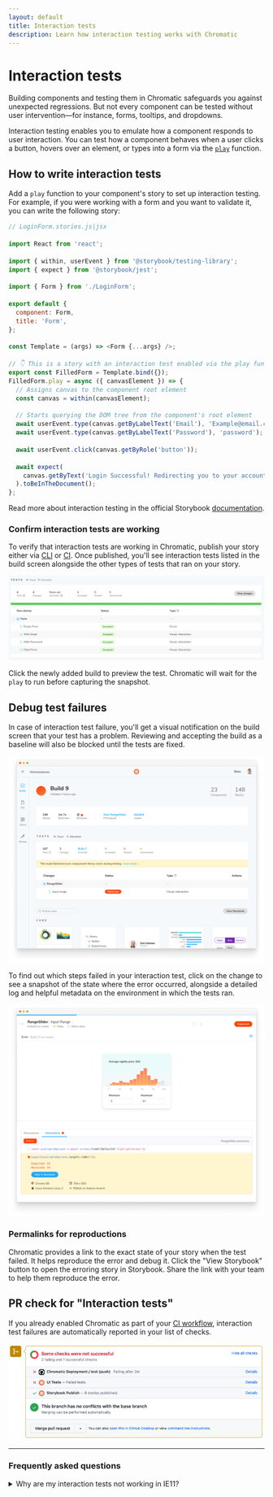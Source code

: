 ```yaml
---
layout: default
title: Interaction tests
description: Learn how interaction testing works with Chromatic
---
```


# Interaction tests

Building components and testing them in Chromatic safeguards you against unexpected regressions. But not every component can be tested without user intervention—for instance, forms, tooltips, and dropdowns.

Interaction testing enables you to emulate how a component responds to user interaction. You can test how a component behaves when a user clicks a button, hovers over an element, or types into a form via the [`play`](https://storybook.js.org/docs/react/writing-stories/play-function) function.

## How to write interaction tests

Add a `play` function to your component's story to set up interaction testing. For example, if you were working with a form and you want to validate it, you can write the following story:
 
```js
// LoginForm.stories.js|jsx

import React from 'react';

import { within, userEvent } from '@storybook/testing-library';
import { expect } from '@storybook/jest';

import { Form } from './LoginForm';

export default {
  component: Form,
  title: 'Form',
};

const Template = (args) => <Form {...args} />;

// 👇 This is a story with an interaction test enabled via the play function
export const FilledForm = Template.bind({});
FilledForm.play = async ({ canvasElement }) => {
  // Assigns canvas to the component root element
  const canvas = within(canvasElement);

  // Starts querying the DOM tree from the component's root element
  await userEvent.type(canvas.getByLabelText('Email'), 'Example@email.com');
  await userEvent.type(canvas.getByLabelText('Password'), 'password');

  await userEvent.click(canvas.getByRole('button'));

  await expect(
    canvas.getByText('Login Successful! Redirecting you to your account.')
  ).toBeInTheDocument();
};
```

<div class="aside">
Read more about interaction testing in the official Storybook <a href="https://storybook.js.org/docs/react/writing-tests/interaction-testing">documentation</a>. 
</div>

### Confirm interaction tests are working

To verify that interaction tests are working in Chromatic, publish your story either via [CLI](cli) or [CI](ci). Once published, you'll see interaction tests listed in the build screen alongside the other types of tests that ran on your story.

![Interactive story snapshot](img/chromatic-dashboard-build-screen.png)

Click the newly added build to preview the test. Chromatic will wait for the `play` to run before capturing the snapshot.

## Debug test failures

In case of interaction test failure, you'll get a visual notification on the build screen that your test has a problem. Reviewing and accepting the build as a baseline will also be blocked until the tests are fixed.

![Chromatic dashboard with failed test](img/interaction-build-screen-failed-test.png)

To find out which steps failed in your interaction test, click on the change to see a snapshot of the state where the error occurred, alongside a detailed log and helpful metadata on the environment in which the tests ran.

![Chromatic test screen with failed test](img/interaction-test-screen-failed-test.png)

### Permalinks for reproductions

Chromatic provides a link to the exact state of your story when the test failed. It helps reproduce the error and debug it. Click the "View Storybook" button to open the erroring story in Storybook. Share the link with your team to help them reproduce the error.

## PR check for "Interaction tests"

If you already enabled Chromatic as part of your [CI workflow](ci), interaction test failures are automatically reported in your list of checks.

![Failed interaction tests in CI](img/interaction-pr-check-failed-test.png)

---

### Frequently asked questions

<details>
<summary>Why are my interaction tests not working in IE11?</summary>

IE11 has entered the end of life and isn't supported by the instrumented libraries that Chromatic relies upon to run interaction tests. We recommend previewing your tests using the other available browsers (e.g., Firefox, Chrome).

</details>
